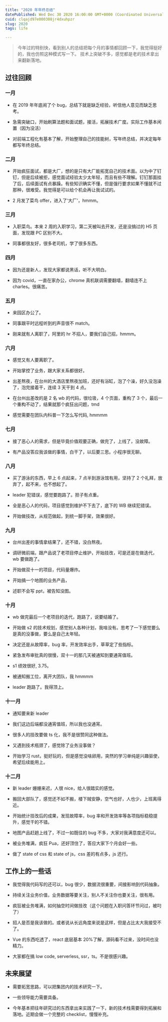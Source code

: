 ```yaml
---
title: "2020 年年终总结"
datePublished: Wed Dec 30 2020 16:00:00 GMT+0000 (Coordinated Universal Time)
cuid: clqajd97e000308jr4dxuhpzr
slug: 2020
tags: life

---
```


> 今年过的特别快，看到别人的总结把每个月的事情都回顾一下，我觉得挺好的，我也仿照这种模式写一下。 技术上突破不多，感觉都是老的技术拿出来翻新落地。

## 过往回顾

### 一月

* 在 2019 年年底闹了个 bug，总结下就是缺乏经验，听信他人意见而缺乏思考。
    
* 急需突破口，开始刷算法题和面试题，接活，拓展技术广度。实际工作基本闲置（因为没活）
    
* 对前端工程化有基本了解，开始整理自己的技能树，写年终总结，并决定每年都写年终总结。
    

### 二月

* 开始疯狂面试，都是大厂，想的是只有大厂能拓宽自己的技术面。以为中了钉钉，但是后续被拒，感觉面试经验太少太年轻，而且有些不理解。钉钉那面挂了后，后续面试有点暴躁。有些知识确实不懂，但是强行要求如果不懂就不过那种，很难受。我觉得是可以给个机会再让我试试的。
    
* 2 月发了菜鸟 offer，进入了‘大厂’，hmmm。
    

### 三月

* 入职菜鸟。本来 2 周的入职学习，第二天被叫去开发，还是没搞过的 H5 页面，发现跟 PC 区别不大。
    
* 同事都很友好，很多老司机，学了很多东西。
    

### 四月

* 因为还是新人，发现大家都说黑话，听不大明白。
    
* 因为 covid，一直在家办公，chrome 真机联调需要翻墙，翻墙连不上 charles。很痛苦。
    

### 五月

* 来园区办公了。
    
* 同事跟平时远程听到的声音很不 match。
    
* 刚来就有人离职了，阿里的 hr 不招人，要我们自己招，hmmm。
    

### 六月

* 感觉又有人要离职了。
    
* 开始掌控了业务，跟大家关系都很好。
    
* 出差熬夜，在台州的大酒店里熬夜加班，还好有浴缸，泡了个澡，好久没泡澡了，泡完接着干，连续 3 天干到 4 点。
    
* 在台州出差改的是 2 名 wb 的代码，很垃圾，4 个页面，重构了 3 个，最后一个重构不动了，结果就那个疯狂出问题，tmd
    
* 感觉需要在团队内科普一下怎么写代码, hmmmm
    

### 七月

* 接了恶心人的需求，但是毕竟价值观要正确，做完了，上线了，没故障。
    
* 有产品没答应我该做的事情，白干了，以后要三思。小程序很无聊。
    

### 八月

* 买了游泳的东西，早上 6 点起来，7 点半到游泳馆有用，坚持了 2 个礼拜，放弃了，起不来，也不想起了。
    
* leader 犯错误，感觉要跑路了。担子有点重。
    
* 全是恶心人的代码，项目感觉到维护不下去了，底下的 WB 继续犯错误。
    
* 开始做技改，从规范做起，到统一脚手架，效果很好。
    

### 九月

* 台州出差的事情拿结果了，还不错，没白熬夜。
    
* 调研微前端，跟产品说了老项目停止维护，开始技改，可是还是在做迭代，wb 要做跑了。
    
* 开始做双十一的项目，代码量爆炸。
    
* 开始搞一个地图的业务产品，
    
* 述职不会写 ppt，被告知没图。
    

### 十月

* wb 做完最后一个老项目的迭代，跑路了，说要结婚了。
    
* 开始做 s2 的技术规划，感觉别人各种计划，我啥没有。思考了一下感觉要么是真的没事做，要么是自己太年轻。
    
* 决定还是从故障率，bug 率，开发效率出手，草草定了些指标。
    
* 紧急发布审批真的很慢，双十一的那几天被通知到要通宵值班。
    
* s1 绩效很好, 3.75。
    
* 被通知搬工位，离开大团队，我 hmmmm
    
* leader 跑路了。我得顶上。
    

### 十一月

* 通知要来新 leader
    
* 我们这边后端都没通宵值班，所以我也没通宵。
    
* 很多人的技改要做 ts 化，我不是很赞同这种做法。
    
* 又遇到技术瓶颈了，感觉除了业务没事做？
    
* 开始学习 rust，挺好玩的，但是感觉没啥卵用，突然的学习单纯是兴趣驱使，希望后续能用上。
    

### 十二月

* 新 leader 姗姗来迟，人很 nice，给人很踏实的感觉。
    
* 搬回大部队了，感觉还不如不搬，楼下贼安静，空气也好，人也少，上班离得近。
    
* 开始统计技改后的成果，发现故障率，bug 率和开发效率等各项指标稳稳提升，感觉干的不错。
    
* 地图产品赶趟上线了，不过一如既往的 bug 不多，大家对我满意度还可以。
    
* 被业务堆满，疯狂 Pua，还好顶住了，答应大家下个月会好一些。
    
* 做了 state of css 和 state of js，css 差的有点多，js 还行。
    

## 工作上的一些话

* 我觉得我代码写的还可以，bug 很少，数据流很重要，间接影响到代码抽象。
    
* 持续关注业务价值，业务数据等要关注，别人不关注你也要关注，很有用。
    
* 疯狂被业务堆满，如何抽空时间做技改（这个问题在入职问答环节问过，被叼了）
    
* 招人是否是我该做的。或者说从长远角度来说是这样，但是占比太大我接受不了。
    
* Vue 的东西吃透了，react 底层基本 20%了解，源码看不过来，没时间也没精力。
    
* 大家都在搞 low code, serverless, ssr，ts。不是很感兴趣。
    

## 未来展望

* 需要拓宽思路，可以把集团内的技术研究一下。
    
* 一些领导能力需要具备。
    
* 今年基本把往年研究过的东西拿出来实践了一下，新的技术栈需要得到拓展和落地。近期会做一个完整的 checklist，慢慢补充。